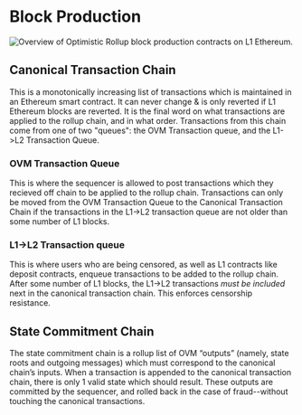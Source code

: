 # Block Production

![Overview of Optimistic Rollup block production contracts on L1 Ethereum.](https://github.com/ethereum-optimism/optimism-monorepo/tree/f9f7f32f11c35acdf3b1b46ca8d076da09172516/packages/docs/.gitbook/assets/rollup-contracts-overview%20%281%29.png)

## Canonical Transaction Chain

This is a monotonically increasing list of transactions which is maintained in an Ethereum smart contract. It can never change & is only reverted if L1 Ethereum blocks are reverted. It is the final word on what transactions are applied to the rollup chain, and in what order. Transactions from this chain come from one of two "queues": the OVM Transaction queue, and the L1-&gt;L2 Transaction Queue.

### OVM Transaction Queue

This is where the sequencer is allowed to post transactions which they recieved off chain to be applied to the rollup chain. Transactions can only be moved from the OVM Transaction Queue to the Canonical Transaction Chain if the transactions in the L1-&gt;L2 transaction queue are not older than some number of L1 blocks.

### L1-&gt;L2 Transaction queue

This is where users who are being censored, as well as L1 contracts like deposit contracts, enqueue transactions to be added to the rollup chain. After some number of L1 blocks, the L1-&gt;L2 transactions _must be included_ next in the canonical transaction chain. This enforces censorship resistance.

## State Commitment Chain

The state commitment chain is a rollup list of OVM “outputs” \(namely, state roots and outgoing messages\) which must correspond to the canonical chain’s inputs. When a transaction is appended to the canonical transaction chain, there is only 1 valid state which should result. These outputs are committed by the sequencer, and rolled back in the case of fraud--without touching the canonical transactions.

